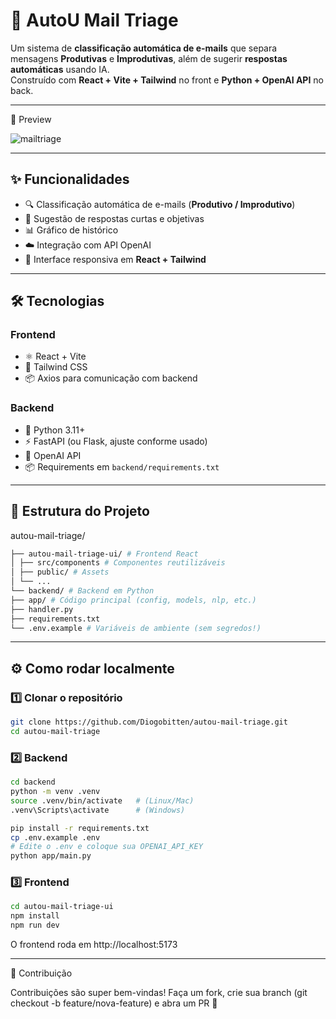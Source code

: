 # 📧 AutoU Mail Triage  

Um sistema de **classificação automática de e-mails** que separa mensagens **Produtivas** e **Improdutivas**, além de sugerir **respostas automáticas** usando IA.  
Construído com **React + Vite + Tailwind** no front e **Python + OpenAI API** no back.

---
📸 Preview

![mailtriage](https://github.com/user-attachments/assets/7575bdc0-81ae-4061-864f-10527117fff3)

---

## ✨ Funcionalidades
- 🔍 Classificação automática de e-mails (**Produtivo / Improdutivo**)  
- 🤖 Sugestão de respostas curtas e objetivas  
- 📊 Gráfico de histórico  
- ☁️ Integração com API OpenAI  
- 🎨 Interface responsiva em **React + Tailwind**  

---

## 🛠️ Tecnologias

### Frontend
- ⚛️ React + Vite  
- 🎨 Tailwind CSS  
- 📦 Axios para comunicação com backend  

### Backend
- 🐍 Python 3.11+  
- ⚡ FastAPI (ou Flask, ajuste conforme usado)  
- 🔑 OpenAI API  
- 📦 Requirements em `backend/requirements.txt`

---

## 📂 Estrutura do Projeto

autou-mail-triage/
```bash
├── autou-mail-triage-ui/ # Frontend React
│ ├── src/components # Componentes reutilizáveis
│ ├── public/ # Assets
│ └── ...
└── backend/ # Backend em Python
├── app/ # Código principal (config, models, nlp, etc.)
├── handler.py
├── requirements.txt
└── .env.example # Variáveis de ambiente (sem segredos!)
```

---

## ⚙️ Como rodar localmente

### 1️⃣ Clonar o repositório
```bash
git clone https://github.com/Diogobitten/autou-mail-triage.git
cd autou-mail-triage
````
### 2️⃣ Backend
```bash
cd backend
python -m venv .venv
source .venv/bin/activate   # (Linux/Mac)
.venv\Scripts\activate      # (Windows)

pip install -r requirements.txt
cp .env.example .env
# Edite o .env e coloque sua OPENAI_API_KEY
python app/main.py
```
### 3️⃣ Frontend
```bash
cd autou-mail-triage-ui
npm install
npm run dev
```
O frontend roda em http://localhost:5173

---
 🤝 Contribuição

Contribuições são super bem-vindas!
Faça um fork, crie sua branch (git checkout -b feature/nova-feature) e abra um PR 🚀




